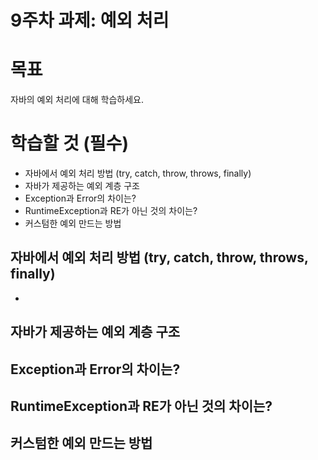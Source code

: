 # 9주차 과제: 예외 처리



# 목표

자바의 예외 처리에 대해 학습하세요.



# 학습할 것 (필수)

- 자바에서 예외 처리 방법 (try, catch, throw, throws, finally)
- 자바가 제공하는 예외 계층 구조
- Exception과 Error의 차이는?
- RuntimeException과 RE가 아닌 것의 차이는?
- 커스텀한 예외 만드는 방법



## 자바에서 예외 처리 방법 (try, catch, throw, throws, finally)

* 



## 자바가 제공하는 예외 계층 구조



## Exception과 Error의 차이는?



## RuntimeException과 RE가 아닌 것의 차이는?



## 커스텀한 예외 만드는 방법

